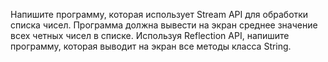 Напишите программу, которая использует Stream API для обработки списка чисел. Программа должна вывести на экран среднее значение всех четных чисел в списке.
Используя Reflection API, напишите программу, которая выводит на экран все методы класса String.